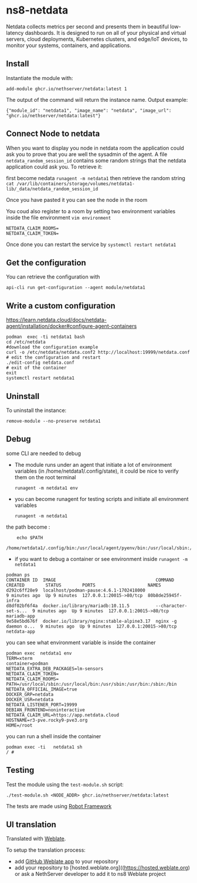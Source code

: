 # ns8-netdata

Netdata collects metrics per second and presents them in beautiful low-latency dashboards. It is designed to run on all of your physical and virtual servers, cloud deployments, Kubernetes clusters, and edge/IoT devices, to monitor your systems, containers, and applications.

## Install

Instantiate the module with:

    add-module ghcr.io/nethserver/netdata:latest 1

The output of the command will return the instance name.
Output example:

    {"module_id": "netdata1", "image_name": "netdata", "image_url": "ghcr.io/nethserver/netdata:latest"}

## Connect Node to netdata
When you want to display  you node in netdata room  the application could ask you to prove that you are well the sysadmin of the agent. A file `netdata_random_session_id` contains some random strings that the netdata application could ask you. To retrieve it:

first become nedata
`runagent -m netdata1`
then retrieve the random string
` cat /var/lib/containers/storage/volumes/netdata1-lib/_data/netdata_random_session_id`

Once you have pasted it you can see the node in the room

You coud  also register to a room by setting two environment variables inside the file environment `vim environment`

```
NETDATA_CLAIM_ROOMS=
NETDATA_CLAIM_TOKEN=
```

Once done you can restart the service by `systemctl restart netdata1`

## Get the configuration
You can retrieve the configuration with

```
api-cli run get-configuration --agent module/netdata1
```

## Write a custom configuration

https://learn.netdata.cloud/docs/netdata-agent/installation/docker#configure-agent-containers

```
podman  exec -ti netdata1 bash
cd /etc/netdata
#download the configuration example 
curl -o /etc/netdata/netdata.conf2 http://localhost:19999/netdata.conf
# edit the configuration and restart
./edit-config netdata.conf
# exit of the container
exit
systemctl restart netdata1
```

## Uninstall

To uninstall the instance:

    remove-module --no-preserve netdata1

## Debug

some CLI are needed to debug

- The module runs under an agent that initiate a lot of environment variables (in /home/netdata1/.config/state), it could be nice to verify them
on the root terminal

    `runagent -m netdata1 env`

- you can become runagent for testing scripts and initiate all environment variables
  
    `runagent -m netdata1`

 the path become : 
```
    echo $PATH
    /home/netdata1/.config/bin:/usr/local/agent/pyenv/bin:/usr/local/sbin:/usr/local/bin:/usr/sbin:/usr/bin:/usr/
```

- if you want to debug a container or see environment inside
 `runagent -m netdata1`
 ```
podman ps
CONTAINER ID  IMAGE                                      COMMAND               CREATED        STATUS        PORTS                    NAMES
d292c6ff28e9  localhost/podman-pause:4.6.1-1702418000                          9 minutes ago  Up 9 minutes  127.0.0.1:20015->80/tcp  80b8de25945f-infra
d8df02bf6f4a  docker.io/library/mariadb:10.11.5          --character-set-s...  9 minutes ago  Up 9 minutes  127.0.0.1:20015->80/tcp  mariadb-app
9e58e5bd676f  docker.io/library/nginx:stable-alpine3.17  nginx -g daemon o...  9 minutes ago  Up 9 minutes  127.0.0.1:20015->80/tcp  netdata-app
```

you can see what environment variable is inside the container
```
podman exec  netdata1 env
TERM=xterm
container=podman
NETDATA_EXTRA_DEB_PACKAGES=lm-sensors
NETDATA_CLAIM_TOKEN=
NETDATA_CLAIM_ROOMS=
PATH=/usr/local/sbin:/usr/local/bin:/usr/sbin:/usr/bin:/sbin:/bin
NETDATA_OFFICIAL_IMAGE=true
DOCKER_GRP=netdata
DOCKER_USR=netdata
NETDATA_LISTENER_PORT=19999
DEBIAN_FRONTEND=noninteractive
NETDATA_CLAIM_URL=https://app.netdata.cloud
HOSTNAME=r3-pve.rocky9-pve3.org
HOME=/root
```

you can run a shell inside the container

```
podman exec -ti   netdata1 sh
/ # 
```
## Testing

Test the module using the `test-module.sh` script:


    ./test-module.sh <NODE_ADDR> ghcr.io/nethserver/netdata:latest

The tests are made using [Robot Framework](https://robotframework.org/)

## UI translation

Translated with [Weblate](https://hosted.weblate.org/projects/ns8/).

To setup the translation process:

- add [GitHub Weblate app](https://docs.weblate.org/en/latest/admin/continuous.html#github-setup) to your repository
- add your repository to [hosted.weblate.org]((https://hosted.weblate.org) or ask a NethServer developer to add it to ns8 Weblate project
